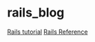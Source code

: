 # rails_blog

[Rails tutorial](http://guides.rubyonrails.org/getting_started.html)
[Rails Reference](https://www.railstutorial.org/book)
